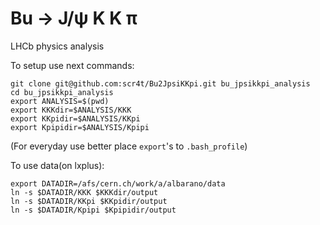 Bu -> J/ψ K K π
===========

LHCb physics analysis

To setup use next commands:

```
git clone git@github.com:scr4t/Bu2JpsiKKpi.git bu_jpsikkpi_analysis
cd bu_jpsikkpi_analysis
export ANALYSIS=$(pwd)
export KKKdir=$ANALYSIS/KKK
export KKpidir=$ANALYSIS/KKpi
export Kpipidir=$ANALYSIS/Kpipi
```


(For everyday use better place `export`'s to `.bash_profile`)

To use data(on lxplus):

```
export DATADIR=/afs/cern.ch/work/a/albarano/data
ln -s $DATADIR/KKK $KKKdir/output 
ln -s $DATADIR/KKpi $KKpidir/output
ln -s $DATADIR/Kpipi $Kpipidir/output
```

